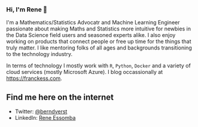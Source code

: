 ### Hi, I'm Rene 👋

I'm a Mathematics/Statistics Advocatr and Machine Learning Engineer passionate about making Maths and Statistics more intuitive for newbies in the Data Science field users and seasoned experts alike. I also enjoy working on products that connect people or free up time for the things that truly matter. I like mentoring folks of all ages and backgrounds transitioning to the technology industry.

In terms of technology I mostly work with `R`, `Python`, `Docker` and a variety of cloud services (mostly Microsoft Azure). I blog occassionally at https://franckess.com.

## Find me here on the internet
- Twitter: [@berndverst](https://twitter.com/franckess)
- LinkedIn: [Rene Essomba](https://www.linkedin.com/in/reneessomba/)

<!--
**franckess/franckess** is a ✨ _special_ ✨ repository because its `README.md` (this file) appears on your GitHub profile.

Here are some ideas to get you started:

- 🔭 I’m currently working on ...
- 🌱 I’m currently learning ...
- 👯 I’m looking to collaborate on ...
- 🤔 I’m looking for help with ...
- 💬 Ask me about ...
- 📫 How to reach me: ...
- 😄 Pronouns: ...
- ⚡ Fun fact: ...
-->
